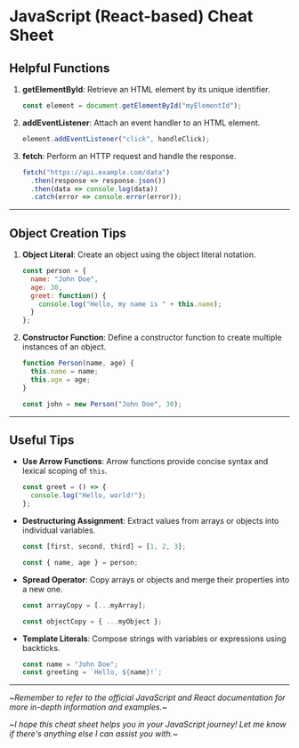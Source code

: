 # JavaScript (React-based) Cheat Sheet
 
## Helpful Functions

1. **getElementById**: Retrieve an HTML element by its unique identifier.
   ```javascript
   const element = document.getElementById("myElementId");
   ```

2. **addEventListener**: Attach an event handler to an HTML element.
   ```javascript
   element.addEventListener("click", handleClick);
   ```

3. **fetch**: Perform an HTTP request and handle the response.
   ```javascript
   fetch("https://api.example.com/data")
     .then(response => response.json())
     .then(data => console.log(data))
     .catch(error => console.error(error));
   ```
___
## Object Creation Tips

1. **Object Literal**: Create an object using the object literal notation.
   ```javascript
   const person = {
     name: "John Doe",
     age: 30,
     greet: function() {
       console.log("Hello, my name is " + this.name);
     }
   };
   ```

2. **Constructor Function**: Define a constructor function to create multiple instances of an object.
   ```javascript
   function Person(name, age) {
     this.name = name;
     this.age = age;
   }

   const john = new Person("John Doe", 30);
   ```
___
## Useful Tips

- **Use Arrow Functions**: Arrow functions provide concise syntax and lexical scoping of `this`.
  ```javascript
  const greet = () => {
    console.log("Hello, world!");
  };
  ```

- **Destructuring Assignment**: Extract values from arrays or objects into individual variables.
  ```javascript
  const [first, second, third] = [1, 2, 3];

  const { name, age } = person;
  ```

- **Spread Operator**: Copy arrays or objects and merge their properties into a new one.
  ```javascript
  const arrayCopy = [...myArray];

  const objectCopy = { ...myObject };
  ```

- **Template Literals**: Compose strings with variables or expressions using backticks.
  ```javascript
  const name = "John Doe";
  const greeting = `Hello, ${name}!`;
  ```
___
~*_Remember to refer to the official JavaScript and React documentation for more in-depth information and examples._*~

~*_I hope this cheat sheet helps you in your JavaScript journey! Let me know if there's anything else I can assist you with._*~
